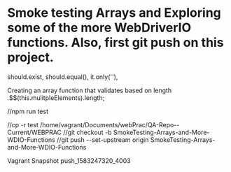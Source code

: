# Smoke testing Arrays and Exploring some of the more WebDriverIO functions. Also, first git push on this project.

should.exist, should.equal(), it.only(''),

Creating an array function that validates based on length
.$$(this.mulitpleElements).length;

//npm run test

//cp -r test /home/vagrant/Documents/webPrac/QA-Repo--Current/WEBPRAC
//git checkout -b SmokeTesting-Arrays-and-More-WDIO-Functions
//git push --set-upstream origin SmokeTesting-Arrays-and-More-WDIO-Functions 

Vagrant Snapshot push_1583247320_4003
